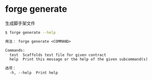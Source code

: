 # forge generate

生成脚手架文件

```bash
$ forge generate --help
```

```txt
用法： forge generate <COMMAND>

Commands:
  test  Scaffolds test file for given contract
  help  Print this message or the help of the given subcommand(s)

选项：
  -h, --help  Print help
```